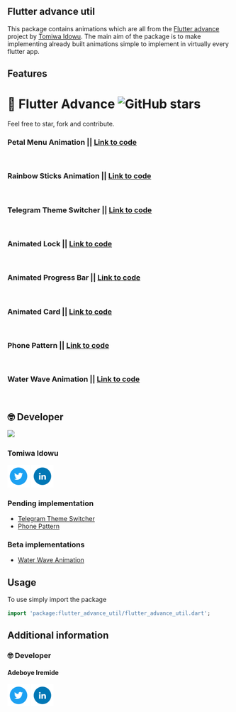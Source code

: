 ## Flutter advance util

This package contains animations which are all from the [Flutter advance](https://github.com/cscoderr/flutter_advance) project by [Tomiwa Idowu](https://github.com/cscoderr).
The main aim of the package is to make implementing already built animations simple to implement in virtually every flutter app. 

## Features

# 🔐 Flutter Advance ![GitHub stars](https://img.shields.io/github/stars/cscoderr/flutter_advance?style=social)

Feel free to star, fork and contribute.

### Petal Menu Animation || [Link to code](https://github.com/cscoderr/flutter_advance/blob/main/lib/petal_menu.dart)

<img src="https://github.com/cscoderr/flutter_advance/blob/main/gifs/blur_animation.gif" width="50%" style="margin: 10" alt=""/>

### Rainbow Sticks Animation || [Link to code](https://github.com/cscoderr/flutter_advance/blob/main/lib/rainbow_sticks_page.dart)

<img src="https://github.com/cscoderr/flutter_advance/blob/main/gifs/rainbow_sticks_animation.gif" width="50%" style="margin: 10" alt=""/>

### Telegram Theme Switcher || [Link to code](https://github.com/cscoderr/telegram_theme_switcher_animation)

<img src="https://github.com/cscoderr/flutter_advance/blob/main/gifs/telegram_theme_switcher.gif" width="50%" style="margin: 10" alt=""/>

### Animated Lock || [Link to code](https://github.com/cscoderr/flutter_advance/blob/main/lib/animated_lock.dart)

<img src="https://github.com/cscoderr/flutter_advance/blob/main/gifs/animated_lock.gif" width="50%" style="margin: 10" alt=""/>

### Animated Progress Bar || [Link to code](https://github.com/cscoderr/flutter_advance/blob/main/lib/animated_progress_bar.dart)

<img src="https://github.com/cscoderr/flutter_advance/blob/main/gifs/progress_bar.gif" width="50%" style="margin: 10" alt=""/>

### Animated Card || [Link to code](https://github.com/cscoderr/flutter_advance/blob/main/lib/animated_card.dart)

<img src="https://github.com/cscoderr/flutter_advance/blob/main/gifs/animated_card.gif" width="50%" style="margin: 10" alt=""/>

### Phone Pattern || [Link to code](https://github.com/cscoderr/flutter_advance/blob/main/lib/phone_pattern.dart)

<img src="https://github.com/cscoderr/flutter_advance/blob/main/gifs/phone_pattern.gif" width="50%" style="margin: 10" alt=""/>

### Water Wave Animation || [Link to code](https://github.com/cscoderr/flutter_advance/blob/main/lib/water_wave_animation/water_wave_animation_page.dart)

<img src="https://github.com/cscoderr/flutter_advance/blob/main/gifs/water_animation.gif" width="50%" style="margin: 10" alt=""/>

## 🤓 Developer

[<img src="https://avatars.githubusercontent.com/u/51103897?s=400&u=7284a9cfd601ac29d100fb8c88215ca454eb334c&v=4" width="150" />](https://twitter.com/CsCoder_)

### Tomiwa Idowu

<p>
<a href="https://twitter.com/cscoder_"><img src="https://github.com/aritraroy/social-icons/blob/master/twitter-icon.png?raw=true" width="50" alt=""></a>
<a href="https://linkedin.com/in/cscoder/"><img src="https://github.com/aritraroy/social-icons/blob/master/linkedin-icon.png?raw=true" width="50" alt=""></a>
</p>

### Pending implementation
- [Telegram Theme Switcher](https://github.com/cscoderr/flutter_advance?tab=readme-ov-file#telegram-theme-switcher--link-to-code)
- [Phone Pattern](https://github.com/cscoderr/flutter_advance?tab=readme-ov-file#phone-pattern--link-to-code)

### Beta implementations
- [Water Wave Animation](https://github.com/cscoderr/flutter_advance?tab=readme-ov-file#water-wave-animation--link-to-code)

## Usage

To use simply import the package
```dart
import 'package:flutter_advance_util/flutter_advance_util.dart';
```

## Additional information
### 🤓 Developer
#### Adeboye Iremide

<p>
<a href="https://twitter.com/iremide___"><img src="https://github.com/aritraroy/social-icons/blob/master/twitter-icon.png?raw=true" width="50" alt="Twitter"></a>
<a href="https://www.linkedin.com/in/iremide-adeboye-02b2b5206/"><img src="https://github.com/aritraroy/social-icons/blob/master/linkedin-icon.png?raw=true" width="50" alt="linkedin"></a>
</p>

